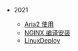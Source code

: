 <!-- docs/_sidebar.md -->

* 2021

  * [Aria2 使用](2021/aria2.md)
  * [NGINX 编译安装](2021/nginx.md)
  * [LinuxDeploy](2021/linuxdeploy.md)